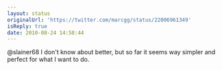 ```yaml
---
layout: status
originalUrl: 'https://twitter.com/marcgg/status/22006961349'
isReply: true
date: 2010-08-24 14:58:44
---
```


@slainer68 I don't know about better, but so far it seems way simpler and perfect for what I want to do.
